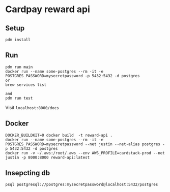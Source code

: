 # Cardpay reward api

## Setup

    pdm install

## Run

    pdm run main
    docker run --name some-postgres --rm -it -e POSTGRES_PASSWORD=mysecretpassword -p 5432:5432 -d postgres
    or 
    brew services list
    
    and
    pdm run test
    
    
Visit `localhost:8000/docs`

## Docker

    DOCKER_BUILDKIT=0 docker build  -t reward-api .
    docker run --name some-postgres --rm -it -e POSTGRES_PASSWORD=mysecretpassword --net justin --net-alias postgres -p 5432:5432 -d postgres 
    docker run -v ~/.aws:/root/.aws --env AWS_PROFILE=cardstack-prod --net justin -p 8000:8000 reward-api:latest


## Insepcting db

    psql postgresql://postgres:mysecretpassword@localhost:5432/postgres
